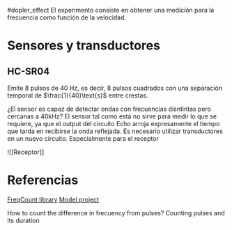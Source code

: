 #dopler_effect
El experimento consiste en obtener una medición para la frecuencia como función de la velocidad. 

# Sensores y transductores
## HC-SR04

Emite 8 pulsos de 40 Hz, es decir, 8 pulsos cuadrados con una separación temporal de $\frac{1}{40}\text{s}$ entre crestas.

¿El sensor es capaz de detectar ondas con frecuencias disntintas pero cercanas a $40 \text{kHz}$? El sensor tal como está no sirve para medir lo que se requiere, ya que el output del circuito $\text{Echo}$ arroja expresamente el tiempo que tarda en recibirse la onda reflejada. Es necesario utilizar transductores en un nuevo circuito. Especialmente para el receptor 


![[Receptor]]

# Referencias
[FreqCount library](https://www.pjrc.com/teensy/td_libs_FreqCount.html)
[Model project](https://create.arduino.cc/projecthub/Klausj/doppler-effect-at-very-slow-speeds-c68f12)

How to count the difference in frecuency from pulses?
Counting pulses and its duration


